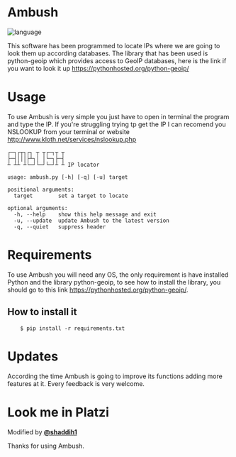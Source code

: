 
# Ambush

![language](https://img.shields.io/badge/language-python-blue.svg)

This software has been programmed to locate IPs where we are going to look them up according databases.
The library that has been used is python-geoip which provides access to GeoIP databases, here is the link if you want to look it up https://pythonhosted.org/python-geoip/

# Usage

To use Ambush is very simple you just have to open in terminal the program and type the IP. If you're struggling trying tp get the IP I can recomend you NSLOOKUP from your terminal or website http://www.kloth.net/services/nslookup.php

    ┌─┐┌┬┐┌┐ ┬ ┬┌─┐┬ ┬
    ├─┤│││├┴┐│ │└─┐├─┤
    ┴ ┴┴ ┴└─┘└─┘└─┘┴ ┴ IP locator

    usage: ambush.py [-h] [-q] [-u] target

    positional arguments:
      target        set a target to locate

    optional arguments:
      -h, --help    show this help message and exit
      -u, --update  update Ambush to the latest version
      -q, --quiet   suppress header

# Requirements

To use Ambush you will need any OS, the only requirement is have installed Python and the library python-geoip, to see how to install the library, you should go to this link https://pythonhosted.org/python-geoip/.

## How to install it

        $ pip install -r requirements.txt

# Updates

According the time Ambush is going to improve its functions adding more features at it. Every feedback is very welcome.

# Look me in Platzi

Modified by [**@shaddih1**](https://github.com/shaddih1)

Thanks for using Ambush.

